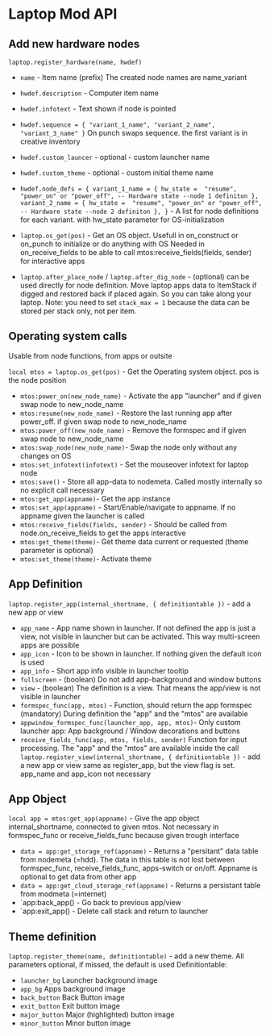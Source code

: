 # Laptop Mod API

## Add new hardware nodes
`laptop.register_hardware(name, hwdef)`
- `name` - Item name (prefix) The created node names are name_variant
- `hwdef.description`  -  Computer item name
- `hwdef.infotext` - Text shown if node is pointed
- `hwdef.sequence = { "variant_1_name", "variant_2_name", "variant_3_name" }` On punch swaps sequence. the first variant is in creative inventory
- `hwdef.custom_launcer` - optional - custom launcher name
- `hwdef.custom_theme` -  optional - custom initial theme name
- `hwdef.node_defs = {
		variant_1_name = {
			hw_state =  "resume", "power_on" or "power_off", -- Hardware state
			--node 1 definiton
		},
		variant_2_name = {
			hw_state =  "resume", "power_on" or "power_off", -- Hardware state
			--node 2 definiton
		},
	}` - A list for node definitions for each variant. with hw_state parameter for OS-initialization


- `laptop.os_get(pos)` - Get an OS object. Usefull in on_construct or on_punch to initialize or do anything with OS
  Needed in on_receive_fields to be able to call mtos:receive_fields(fields, sender) for interactive apps
- `laptop.after_place_node` / `laptop.after_dig_node` - (optional) can be used directly for node definition. Move laptop apps data to ItemStack if digged and restored back if placed again. So you can take along your laptop. Note: you need to set `stack_max = 1` because the data can be stored per stack only, not per item.


## Operating system calls
Usable from node functions, from apps or outsite

`local mtos = laptop.os_get(pos)` - Get the Operating system object. pos is the node position

- `mtos:power_on(new_node_name)` - Activate the app "launcher" and if given swap node to new_node_name
- `mtos:resume(new_node_name)` - Restore the last running app after power_off. if given swap node to new_node_name
- `mtos:power_off(new_node_name)` - Remove the formspec and if given swap node to new_node_name
- `mtos:swap_node(new_node_name)`- Swap the node only without any changes on OS
- `mtos:set_infotext(infotext)` - Set the mouseover infotext for laptop node
- `mtos:save()` - Store all app-data to nodemeta. Called mostly internally so no explicit call necessary
- `mtos:get_app(appname)`- Get the app instance
- `mtos:set_app(appname)` - Start/Enable/navigate to appname. If no appname given the launcher is called
- `mtos:receive_fields(fields, sender)` - Should be called from node.on_receive_fields to get the apps interactive
- `mtos:get_theme(theme)`- Get theme data current or requested (theme parameter is optional)
- `mtos:set_theme(theme)`- Activate theme


## App Definition
`laptop.register_app(internal_shortname, { definitiontable })` - add a new app or view
- `app_name` - App name shown in launcher. If not defined the app is just a view, not visible in launcher but can be activated. This way multi-screen apps are possible
- `app_icon` - Icon to be shown in launcher. If nothing given the default icon is used
- `app_info` - Short app info visible in launcher tooltip
- `fullscreen` - (boolean) Do not add app-background and window buttons
- `view` - (boolean) The definition is a view. That means the app/view is not visible in launcher
- `formspec_func(app, mtos)` - Function, should return the app formspec (mandatory) During definition the "app" and the "mtos" are available
- `appwindow_formspec_func(launcher_app, app, mtos)`- Only custom launcher app: App background / Window decorations and buttons
- `receive_fields_func(app, mtos, fields, sender)` Function for input processing. The "app" and the "mtos" are available inside the call
`laptop.register_view(internal_shortname, { definitiontable })` - add a new app or view
same as register_app, but the view flag is set. app_name and app_icon not necessary

## App Object
`local app = mtos:get_app(appname)` - Give the app object internal_shortname, connected to given mtos. Not necessary in formspec_func or receive_fields_func because given trough interface
- `data = app:get_storage_ref(appname)` - Returns a "persitant" data table from nodemeta (=hdd). The data in this table is not lost between formspec_func, receive_fields_func, apps-switch or on/off. Appname is optional to get data from other app
- `data = app:get_cloud_storage_ref(appname)` - Returns a persistant table from modmeta (=internet)
- `app:back_app() - Go back to previous app/view
- `app:exit_app() - Delete call stack and return to launcher

## Theme definition
`laptop.register_theme(name, definitiontable)` - add a new theme. All parameters optional, if missed, the default is used
Definitiontable:
- `launcher_bg` Launcher background image
- `app_bg` Apps background image
- `back_button` Back Button image
- `exit_button` Exit button image
- `major_button` Major (highlighted) button image
- `minor_button` Minor button image
